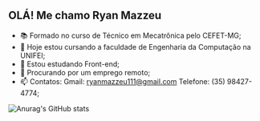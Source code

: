 ## OLÁ! Me chamo Ryan Mazzeu

- 📚 Formado no curso de Técnico em Mecatrônica pelo CEFET-MG;
- 🔭 Hoje estou cursando a faculdade de Engenharia da Computação na UNIFEI;
- 🌱 Estou estudando Front-end;
- 🤔 Procurando por um emprego remoto;
- 📫 Contatos: Gmail: <ryanmazzeu111@gmail.com> Telefone: (35) 98427-4774;

![Anurag's GitHub stats](https://github-readme-stats.vercel.app/api?username=RyanMazzeu&show_icons=true&theme=dracula)

##
